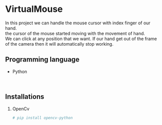# VirtualMouse
In this project we can handle the mouse cursor with index finger of our hand.<br>
the cursor of the mouse started moving with the movement of hand.<br>
We can click at any position that we want.
If our hand get out of the frame of the camera then it will automatically stop working.

## Programming language
* Python
<br>

## Installations
1. OpenCv
   ```bash
   # pip install opencv-python



